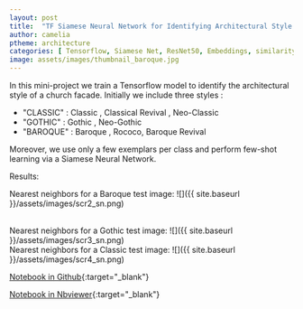 ```yaml
---
layout: post
title:  "TF Siamese Neural Network for Identifying Architectural Style of Buildings Facades"
author: camelia
ptheme: architecture
categories: [ Tensorflow, Siamese Net, ResNet50, Embeddings, similarity, Lambda Layer, Custom Callback, TF Dataset, Computer Vision ]
image: assets/images/thumbnail_baroque.jpg
---
```




In this mini-project we train a Tensorflow model to identify the architectural style of a church facade. Initially we include three styles :

- "CLASSIC" : Classic , Classical Revival , Neo-Classic
- "GOTHIC" : Gothic , Neo-Gothic
- "BAROQUE" : Baroque , Rococo, Baroque Revival

Moreover, we use only a few exemplars per class and perform few-shot learning via a Siamese Neural Network.

Results:   

Nearest neighbors for a Baroque test image:
![]({{ site.baseurl }}/assets/images/scr2_sn.png) 

<br>
Nearest neighbors for a Gothic test image:
![]({{ site.baseurl }}/assets/images/scr3_sn.png) 

<br>
Nearest neighbors for a Classic test image:
![]({{ site.baseurl }}/assets/images/scr4_sn.png) 

[Notebook in Github](https://github.com/camelia-c/techfolio/blob/main/tf_siamesenet_buildings_facades_styles/TF_Training_SiameseNet_to_Identify_Architecture_Style.ipynb){:target="_blank"}

[Notebook in Nbviewer](https://nbviewer.jupyter.org/github/camelia-c/techfolio/blob/main/tf_siamesenet_buildings_facades_styles/TF_Training_SiameseNet_to_Identify_Architecture_Style.ipynb){:target="_blank"}



<!-- The notebook is shown below (please allow nbviewer time to load 13.6 MB) :
<p><iframe style="width:100%;" height="915" src="https://nbviewer.jupyter.org/github/camelia-c/techfolio/blob/main/tf_siamesenet_buildings_facades_styles/TF_Training_SiameseNet_to_Identify_Architecture_Style.ipynb" frameborder="0" allowfullscreen></iframe></p>
-->
